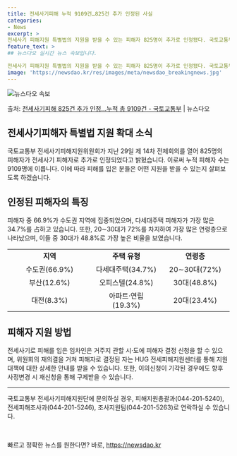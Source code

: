 ```yaml
---
title: 전세사기피해 누적 9109건…825건 추가 인정된 사실
categories:
- News
excerpt: >
전세사기 피해지원 특별법의 지원을 받을 수 있는 피해자 825명이 추가로 인정됐다. 국토교통부 전세사기피해지…
feature_text: >
## 뉴스다오 실시간 뉴스 속보입니다.

전세사기 피해지원 특별법의 지원을 받을 수 있는 피해자 825명이 추가로 인정됐다. 국토교통부 전세사기피해지…
image: 'https://newsdao.kr/res/images/meta/newsdao_breakingnews.jpg'
---
```


![뉴스다오 속보](https://newsdao.kr/res/images/meta/newsdao_breakingnews.jpg)

<p>출처: <a href="https://newsdao.kr/2689" rel="dofollow">전세사기피해 825건 추가 인정…누적 총 9109건  - 국토교통부</a> | 뉴스다오</p>

<h2 data-ke-size="size26">전세사기피해자 특별법 지원 확대 소식</h2>
<p data-ke-size="size16">국토교통부 전세사기피해지원위원회가 지난 29일 제 14차 전체회의를 열어 825명의 피해자가 전세사기 피해자로 추가로 인정되었다고 밝혔습니다. 이로써 누적 피해자 수는 9109명에 이릅니다. 이에 따라 피해를 입은 분들은 어떤 지원을 받을 수 있는지 살펴보도록 하겠습니다.</p>

<h2 data-ke-size="size24">인정된 피해자의 특징</h2>
<p data-ke-size="size16">피해자 중 66.9%가 수도권 지역에 집중되었으며, 다세대주택 피해자가 가장 많은 34.7%를 占하고 있습니다. 또한, 20∼30대가 72%를 차지하여 가장 많은 연령층으로 나타났으며, 이들 중 30대가 48.8%로 가장 높은 비율을 보였습니다.</p>

<table>
    <colgroup>
        <col width="38%" />
        <col width="31%" />
        <col width="31%" />
    </colgroup>
    <tbody>
        <tr>
            <td style="text-align: center; height: 17px;"><b>지역</b></td>
            <td style="text-align: center; height: 17px;"><b>주택 유형</b></td>
            <td style="text-align: center; height: 17px;"><b>연령층</b></td>
        </tr>
        <tr>
            <td style="text-align: center; height: 17px;">수도권(66.9%)</td>
            <td style="text-align: center; height: 17px;">다세대주택(34.7%)</td>
            <td style="text-align: center; height: 17px;">20∼30대(72%)</td>
        </tr>
        <tr>
            <td style="text-align: center; height: 17px;">부산(12.6%)</td>
            <td style="text-align: center; height: 17px;">오피스텔(24.8%)</td>
            <td style="text-align: center; height: 17px;">30대(48.8%)</td>
        </tr>
        <tr>
            <td style="text-align: center; height: 17px;">대전(8.3%)</td>
            <td style="text-align: center; height: 17px;">아파트·연립(19.3%)</td>
            <td style="text-align: center; height: 17px;">20대(23.4%)</td>
        </tr>
    </tbody>
</table>

<h2 data-ke-size="size24">피해자 지원 방법</h2>
<p data-ke-size="size16">전세사기로 피해를 입은 임차인은 거주지 관할 시·도에 피해자 결정 신청을 할 수 있으며, 위원회의 재의결을 거쳐 피해자로 결정된 자는 HUG 전세피해지원센터를 통해 지원대책에 대한 상세한 안내를 받을 수 있습니다. 또한, 이의신청이 기각된 경우에도 향후 사정변경 시 재신청을 통해 구제받을 수 있습니다.</p>

<hr />
<p data-ke-size="size16">국토교통부 전세사기피해지원단에 문의하실 경우, 피해지원총괄과(044-201-5240), 전세피해조사과(044-201-5246), 조사지원팀(044-201-5263)로 연락하실 수 있습니다.</p>
<p data-ke-size="size16">&nbsp;</p> 

빠르고 정확한 뉴스를 원한다면? 바로, <a href="https://newsdao.kr" rel="dofollow">https://newsdao.kr</a>


    
